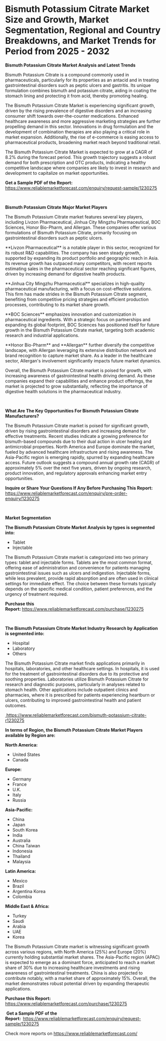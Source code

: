 <p><h1>Bismuth Potassium Citrate Market Size and Growth, Market Segmentation, Regional and Country Breakdowns, and Market Trends for Period from 2025 -  2032</h1></p><p><strong>Bismuth Potassium Citrate Market Analysis and Latest Trends</strong></p>
<p><p>Bismuth Potassium Citrate is a compound commonly used in pharmaceuticals, particularly for its properties as an antacid and in treating gastrointestinal disorders such as peptic ulcers and gastritis. Its unique formulation combines bismuth and potassium citrate, aiding in coating the stomach lining and protecting it from acid, thereby promoting healing.</p><p>The Bismuth Potassium Citrate Market is experiencing significant growth, driven by the rising prevalence of digestive disorders and an increasing consumer shift towards over-the-counter medications. Enhanced healthcare awareness and more aggressive marketing strategies are further propelling demand in this sector. Innovations in drug formulation and the development of combination therapies are also playing a critical role in market expansion. Additionally, the rise of e-commerce is easing access to pharmaceutical products, broadening market reach beyond traditional retail.</p><p>The Bismuth Potassium Citrate Market is expected to grow at a CAGR of 8.2% during the forecast period. This growth trajectory suggests a robust demand for both prescription and OTC products, indicating a healthy competitive landscape where companies are likely to invest in research and development to capitalize on market opportunities.</p></p>
<p><strong>Get a Sample PDF of the Report:&nbsp;</strong> <a href="https://www.reliablemarketforecast.com/enquiry/request-sample/1230275?utm_campaign=3283&utm_medium=2&utm_source=Github&utm_content=ia&utm_term=08032025&utm_id=bismuth-potassium-citrate">https://www.reliablemarketforecast.com/enquiry/request-sample/1230275</a></p>
<p>&nbsp;</p>
<p><strong>Bismuth Potassium Citrate Major Market Players</strong></p>
<p><p>The Bismuth Potassium Citrate market features several key players, including Livzon Pharmaceutical, Jinhua City Mingzhu Pharmaceutical, BOC Sciences, Honor Bio-Pharm, and Allergan. These companies offer various formulations of Bismuth Potassium Citrate, primarily focusing on gastrointestinal disorders such as peptic ulcers.</p><p>**Livzon Pharmaceutical** is a notable player in this sector, recognized for its robust R&D capabilities. The company has seen steady growth, supported by expanding its product portfolio and geographic reach in Asia. Its revenue growth has outpaced many competitors, with recent reports estimating sales in the pharmaceutical sector reaching significant figures, driven by increasing demand for digestive health products.</p><p>**Jinhua City Mingzhu Pharmaceutical** specializes in high-quality pharmaceutical manufacturing, with a focus on cost-effective solutions. This firm has made strides in the Bismuth Potassium Citrate segment, benefiting from competitive pricing strategies and efficient production processes, contributing to its market share growth.</p><p>**BOC Sciences** emphasizes innovation and customization in pharmaceutical ingredients. With a strategic focus on partnerships and expanding its global footprint, BOC Sciences has positioned itself for future growth in the Bismuth Potassium Citrate market, targeting both academic research and industrial applications.</p><p>**Honor Bio-Pharm** and **Allergan** further diversify the competitive landscape, with Allergan leveraging its extensive distribution network and brand recognition to capture market share. As a leader in the healthcare sector, Allergan's involvement significantly impacts future market dynamics.</p><p>Overall, the Bismuth Potassium Citrate market is poised for growth, with increasing awareness of gastrointestinal health driving demand. As these companies expand their capabilities and enhance product offerings, the market is projected to grow substantially, reflecting the importance of digestive health solutions in the pharmaceutical industry.</p></p>
<p>&nbsp;</p>
<p><strong>What Are The Key Opportunities For Bismuth Potassium Citrate Manufacturers?</strong></p>
<p><p>The Bismuth Potassium Citrate market is poised for significant growth, driven by rising gastrointestinal disorders and increasing demand for effective treatments. Recent studies indicate a growing preference for bismuth-based compounds due to their dual action in ulcer healing and antimicrobial properties. North America and Europe dominate the market, fueled by advanced healthcare infrastructure and rising awareness. The Asia-Pacific region is emerging rapidly, spurred by expanding healthcare access. Future outlook suggests a compound annual growth rate (CAGR) of approximately 5% over the next five years, driven by ongoing research, product innovation, and regulatory approvals enhancing market entry opportunities.</p></p>
<p><strong>Inquire or Share Your Questions If Any Before Purchasing This Report:</strong> <a href="https://www.reliablemarketforecast.com/enquiry/pre-order-enquiry/1230275?utm_campaign=3283&utm_medium=2&utm_source=Github&utm_content=ia&utm_term=08032025&utm_id=bismuth-potassium-citrate">https://www.reliablemarketforecast.com/enquiry/pre-order-enquiry/1230275</a></p>
<p>&nbsp;</p>
<p><strong>Market Segmentation</strong></p>
<p><strong>The Bismuth Potassium Citrate Market Analysis by types is segmented into:</strong></p>
<p><ul><li>Tablet</li><li>Injectable</li></ul></p>
<p><p>The Bismuth Potassium Citrate market is categorized into two primary types: tablet and injectable forms. Tablets are the most common format, offering ease of administration and convenience for patients managing gastrointestinal issues such as ulcers and indigestion. Injectable forms, while less prevalent, provide rapid absorption and are often used in clinical settings for immediate effect. The choice between these formats typically depends on the specific medical condition, patient preferences, and the urgency of treatment required.</p></p>
<p><strong>Purchase this Report:&nbsp;</strong><a href="https://www.reliablemarketforecast.com/purchase/1230275?utm_campaign=3283&utm_medium=2&utm_source=Github&utm_content=ia&utm_term=08032025&utm_id=bismuth-potassium-citrate">https://www.reliablemarketforecast.com/purchase/1230275</a></p>
<p>&nbsp;</p>
<p><strong>The Bismuth Potassium Citrate Market Industry Research by Application is segmented into:</strong></p>
<p><ul><li>Hospital</li><li>Laboratory</li><li>Others</li></ul></p>
<p><p>The Bismuth Potassium Citrate market finds applications primarily in hospitals, laboratories, and other healthcare settings. In hospitals, it is used for the treatment of gastrointestinal disorders due to its protective and soothing properties. Laboratories utilize Bismuth Potassium Citrate for research and diagnostic purposes, particularly in analyses related to stomach health. Other applications include outpatient clinics and pharmacies, where it is prescribed for patients experiencing heartburn or ulcers, contributing to improved gastrointestinal health and patient outcomes.</p></p>
<p><a href="https://www.reliablemarketforecast.com/bismuth-potassium-citrate-r1230275?utm_campaign=3283&utm_medium=2&utm_source=Github&utm_content=ia&utm_term=08032025&utm_id=bismuth-potassium-citrate">&nbsp;https://www.reliablemarketforecast.com/bismuth-potassium-citrate-r1230275</a></p>
<p><strong>In terms of Region, the Bismuth Potassium Citrate Market Players available by Region are:</strong></p>
<p>
    <p> <strong> North America: </strong>
        <ul>
            <li>United States</li>
            <li>Canada</li>
        </ul>
        </p> 
    <p> <strong> Europe: </strong>
        <ul>
            <li>Germany</li>
            <li>France</li>
            <li>U.K.</li>
            <li>Italy</li>
            <li>Russia</li>
        </ul>
        </p> 
    <p> <strong> Asia-Pacific: </strong>
        <ul>
            <li>China</li>
            <li>Japan</li>
            <li>South Korea</li>
            <li>India</li>
            <li>Australia</li>
            <li>China Taiwan</li>
            <li>Indonesia</li>
            <li>Thailand</li>
            <li>Malaysia</li>
        </ul>
        </p> 
    <p> <strong> Latin America: </strong>
        <ul>
            <li>Mexico</li>
            <li>Brazil</li>
            <li>Argentina Korea</li>
            <li>Colombia</li>
        </ul>
        </p> 
    <p> <strong> Middle East & Africa: </strong>
        <ul>
            <li>Turkey</li>
            <li>Saudi</li>
            <li>Arabia</li>
            <li>UAE</li>
            <li>Korea</li>
        </ul>
    </p>
    </p>
<p><p>The Bismuth Potassium Citrate market is witnessing significant growth across various regions, with North America (25%) and Europe (20%) currently holding substantial market shares. The Asia-Pacific region (APAC) is expected to emerge as a dominant force, anticipated to reach a market share of 30% due to increasing healthcare investments and rising awareness of gastrointestinal treatments. China is also projected to contribute notably, with a market share of approximately 15%. Overall, the market demonstrates robust potential driven by expanding therapeutic applications.</p></p>
<p><strong>Purchase this Report: </strong><a href="https://www.reliablemarketforecast.com/purchase/1230275?utm_campaign=3283&utm_medium=2&utm_source=Github&utm_content=ia&utm_term=08032025&utm_id=bismuth-potassium-citrate">https://www.reliablemarketforecast.com/purchase/1230275</a></p>
<p>&nbsp;<strong>Get a Sample PDF of the Report:&nbsp;&nbsp;</strong><a href="https://www.reliablemarketforecast.com/enquiry/request-sample/1230275?utm_campaign=3283&utm_medium=2&utm_source=Github&utm_content=ia&utm_term=08032025&utm_id=bismuth-potassium-citrate">https://www.reliablemarketforecast.com/enquiry/request-sample/1230275</a></p>
<p><strong></strong></p>
<p>Check more reports on <a href="https://www.reliablemarketforecast.com/?utm_campaign=3283&utm_medium=2&utm_source=Github&utm_content=ia&utm_term=08032025&utm_id=bismuth-potassium-citrate">https://www.reliablemarketforecast.com/</a></p>